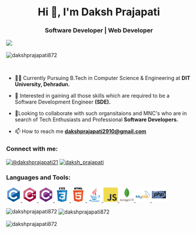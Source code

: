<h1 align="center">Hi 👋, I'm Daksh Prajapati</h1>
<h3 align="center">Software Developer | Web Developer</h3>
<img aligh="right" src="https://stock.adobe.com/search?k=programmer+cartoon">
<p align="left"> <img src="https://komarev.com/ghpvc/?username=dakshprajapati872&label=Profile%20views&color=0e75b6&style=flat" alt="dakshprajapati872" /> </p>

<p align="left"> <a href="https://twitter.com/" target="blank"><img src="https://img.shields.io/twitter/follow/?logo=twitter&style=for-the-badge" alt="" /></a> </p>

- 👨‍🎓 Currently Pursuing B.Tech in Computer Science & Engineering at **DIT University, Dehradun.**

- 👀 Interested in gaining all those skills which are required to be a Software Development Engineer **(SDE).**

- 🌱Looking to collaborate with such organsitaions and MNC's who are in search of Tech Enthusiasts and Professional **Software Developers.**

- 📫 How to reach me **dakshprajapati2910@gmail.com**

<h3 align="left">Connect with me:</h3>
<p align="left">
<a href="https://www.hackerrank.com/@dakshprajapati21" target="blank"><img align="center" src="https://raw.githubusercontent.com/rahuldkjain/github-profile-readme-generator/master/src/images/icons/Social/hackerrank.svg" alt="@dakshprajapati21" height="30" width="40" /></a>
<a href="https://www.leetcode.com/daksh_prajapati" target="blank"><img align="center" src="https://raw.githubusercontent.com/rahuldkjain/github-profile-readme-generator/master/src/images/icons/Social/leet-code.svg" alt="daksh_prajapati" height="30" width="40" /></a>
</p>

<h3 align="left">Languages and Tools:</h3>
<p align="left"> <a href="https://www.cprogramming.com/" target="_blank" rel="noreferrer"> <img src="https://raw.githubusercontent.com/devicons/devicon/master/icons/c/c-original.svg" alt="c" width="40" height="40"/> </a> <a href="https://www.w3schools.com/cpp/" target="_blank" rel="noreferrer"> <img src="https://raw.githubusercontent.com/devicons/devicon/master/icons/cplusplus/cplusplus-original.svg" alt="cplusplus" width="40" height="40"/> </a> <a href="https://www.w3schools.com/cs/" target="_blank" rel="noreferrer"> <img src="https://raw.githubusercontent.com/devicons/devicon/master/icons/csharp/csharp-original.svg" alt="csharp" width="40" height="40"/> </a> <a href="https://www.w3schools.com/css/" target="_blank" rel="noreferrer"> <img src="https://raw.githubusercontent.com/devicons/devicon/master/icons/css3/css3-original-wordmark.svg" alt="css3" width="40" height="40"/> </a> <a href="https://www.w3.org/html/" target="_blank" rel="noreferrer"> <img src="https://raw.githubusercontent.com/devicons/devicon/master/icons/html5/html5-original-wordmark.svg" alt="html5" width="40" height="40"/> </a> <a href="https://www.java.com" target="_blank" rel="noreferrer"> <img src="https://raw.githubusercontent.com/devicons/devicon/master/icons/java/java-original.svg" alt="java" width="40" height="40"/> </a> <a href="https://developer.mozilla.org/en-US/docs/Web/JavaScript" target="_blank" rel="noreferrer"> <img src="https://raw.githubusercontent.com/devicons/devicon/master/icons/javascript/javascript-original.svg" alt="javascript" width="40" height="40"/> </a> <a href="https://www.mongodb.com/" target="_blank" rel="noreferrer"> <img src="https://raw.githubusercontent.com/devicons/devicon/master/icons/mongodb/mongodb-original-wordmark.svg" alt="mongodb" width="40" height="40"/> </a> <a href="https://www.mysql.com/" target="_blank" rel="noreferrer"> <img src="https://raw.githubusercontent.com/devicons/devicon/master/icons/mysql/mysql-original-wordmark.svg" alt="mysql" width="40" height="40"/> </a> <a href="https://www.php.net" target="_blank" rel="noreferrer"> <img src="https://raw.githubusercontent.com/devicons/devicon/master/icons/php/php-original.svg" alt="php" width="40" height="40"/> </a> </p>

<p><img align="left" src="https://github-readme-stats.vercel.app/api/top-langs?username=dakshprajapati872&show_icons=true&locale=en&layout=compact" alt="dakshprajapati872" /></p>

<p>&nbsp;<img align="center" src="https://github-readme-stats.vercel.app/api?username=dakshprajapati872&show_icons=true&locale=en" alt="dakshprajapati872" /></p>

<p><img align="center" src="https://github-readme-streak-stats.herokuapp.com/?user=dakshprajapati872&" alt="dakshprajapati872" /></p>
